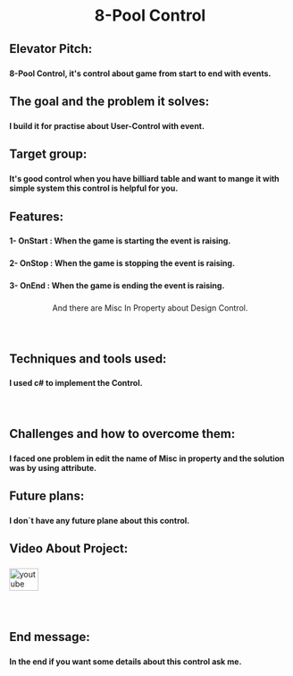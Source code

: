 <h1 align="center">8-Pool Control</h1>

###

<h2 align="left">Elevator Pitch:</h2>

###

<h4 align="left">8-Pool Control, it's control about game from start to end with events.</h4>

###

<h2 align="left">The goal and the problem it solves:</h2>

###

<h4 align="left">I build it for practise about User-Control with event.</h4>

###

<h2 align="left">Target group:</h2>

###

<h4 align="left">It's good control when you have billiard table and want to mange it with simple system this control is helpful for you.</h4>

###

<h2 align="left">Features:</h2>

###

<h4 align="left">1- OnStart : When the game is starting the event is raising.</h4>

###

<h4 align="left">2- OnStop : When the game is stopping the event is raising.</h4>

###

<h4 align="left">3- OnEnd : When the game is ending the event is raising.</h4>

###

<p align="center">And there are Misc In Property about Design Control.</p>

###

<br clear="both">

<h2 align="left">Techniques and tools used:</h2>

###

<h4 align="left">I used c# to implement the Control.</h4>

###

<br clear="both">

<h2 align="left">Challenges and how to overcome them:</h2>

###

<h4 align="left">I faced one problem in edit the name of Misc in property and the solution was by using attribute.</h4>

###

<h2 align="left">Future plans:</h2>

###

<h4 align="left">I don`t have any future plane about this control.</h4>

###

<h2 align="left">Video About Project:</h2>

###

<div align="left">
  <a href="https://youtu.be/TKdxFN-3KIs?feature=shared" target="_blank">
    <img src="https://raw.githubusercontent.com/maurodesouza/profile-readme-generator/master/src/assets/icons/social/youtube/default.svg" width="52" height="40" alt="youtube logo"  />
  </a>
</div>

###

<br clear="both">

<h2 align="left">End message:</h2>

###

<h4 align="left">In the end if you want some details about this control ask me.</h4>

###

